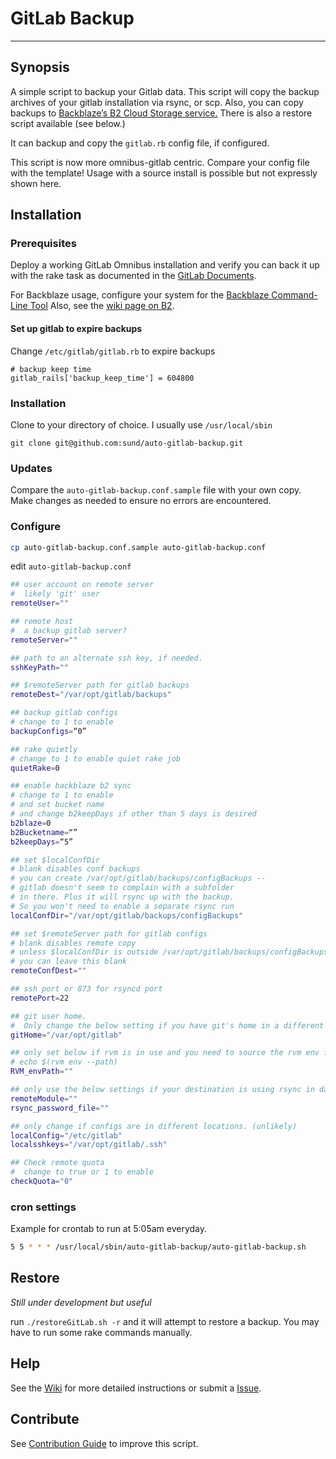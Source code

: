 # GitLab Backup

----

## Synopsis

A simple script to backup your Gitlab data. This script will copy the backup archives of your gitlab installation via rsync, or scp. Also, you can copy backups to [Backblaze’s B2 Cloud Storage service.](https://www.backblaze.com/b2/cloud-storage.html) There is also a restore script available (see below.)

It can backup and copy the ```gitlab.rb``` config file, if configured.

This script is now more omnibus-gitlab centric. Compare your config file with the template! Usage with a source install is possible but not expressly shown here.

## Installation

### Prerequisites

Deploy a working GitLab Omnibus installation and verify you can back it up with the rake task as documented in the [GitLab Documents](http://doc.gitlab.com/ce/raketasks/backup_restore.html).

For Backblaze usage, configure your system for the [Backblaze Command-Line Tool](https://www.backblaze.com/b2/docs/quick_command_line.html) Also, see the [wiki page on B2](https://github.com/sund/auto-gitlab-backup/wiki/Backblaze-B2-Command-Line-Tool).

#### Set up gitlab to expire backups

Change ```/etc/gitlab/gitlab.rb``` to expire backups

```
# backup keep time
gitlab_rails['backup_keep_time'] = 604800
```

### Installation

Clone to your directory of choice. I usually use ```/usr/local/sbin```

```
git clone git@github.com:sund/auto-gitlab-backup.git
```

### Updates

Compare the ```auto-gitlab-backup.conf.sample``` file with your own copy. Make changes as needed to ensure no errors are encountered.

### Configure

```bash
cp auto-gitlab-backup.conf.sample auto-gitlab-backup.conf
```

edit ```auto-gitlab-backup.conf```

```bash
## user account on remote server
#  likely 'git' user
remoteUser=""

## remote host
#  a backup gitlab server?
remoteServer=""

## path to an alternate ssh key, if needed.
sshKeyPath=""

## $remoteServer path for gitlab backups
remoteDest="/var/opt/gitlab/backups"

## backup gitlab configs
# change to 1 to enable
backupConfigs=“0”

## rake quietly
# change to 1 to enable quiet rake job
quietRake=0

## enable backblaze b2 sync
# change to 1 to enable
# and set bucket name
# and change b2keepDays if other than 5 days is desired
b2blaze=0
b2Bucketname=“”
b2keepDays=“5”

## set $localConfDir
# blank disables conf backups
# you can create /var/opt/gitlab/backups/configBackups --
# gitlab doesn't seem to complain with a subfolder
# in there. Plus it will rsync up with the backup.
# So you won't need to enable a separate rsync run
localConfDir="/var/opt/gitlab/backups/configBackups"

## set $remoteServer path for gitlab configs
# blank disables remote copy
# unless $localConfDir is outside /var/opt/gitlab/backups/configBackups
# you can leave this blank
remoteConfDest=""

## ssh port or 873 for rsyncd port
remotePort=22

## git user home.
#  Only change the below setting if you have git's home in a different location
gitHome="/var/opt/gitlab"

## only set below if rvm is in use and you need to source the rvm env file
# echo $(rvm env --path)
RVM_envPath=""

## only use the below settings if your destination is using rsync in daemon mode
remoteModule=""
rsync_password_file=""

## only change if configs are in different locations. (unlikely)
localConfig="/etc/gitlab"
localsshkeys="/var/opt/gitlab/.ssh"

## Check remote quota
#  change to true or 1 to enable
checkQuota="0"

```

### cron settings

Example for crontab to run at 5:05am everyday.

```bash
5 5 * * * /usr/local/sbin/auto-gitlab-backup/auto-gitlab-backup.sh
```

## Restore

*Still under development but useful*

run ```./restoreGitLab.sh -r``` and it will attempt to restore a backup. You may have to run some rake commands manually.

## Help

See the [Wiki](https://github.com/sund/auto-gitlab-backup/wiki) for more detailed instructions or submit a [Issue](https://github.com/sund/auto-gitlab-backup/issues).

## Contribute

See [Contribution Guide](https://github.com/sund/auto-gitlab-backup/blob/master/CONTRIBUTING.md) to improve this script.
